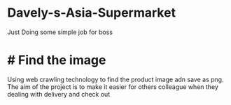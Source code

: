 # Davely-s-Asia-Supermarket
Just Doing some simple job for boss
# # Find the image
  Using web crawling technology to find the product image adn save as png. 
  The aim of the project is to make it easier for others colleague when they dealing with delivery and check out
# 
